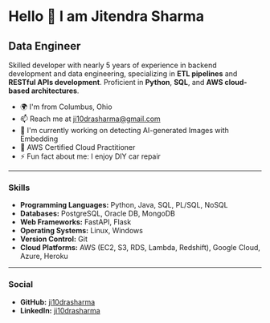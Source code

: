 # Hello 👋 I am Jitendra Sharma

## Data Engineer

Skilled developer with nearly 5 years of experience in backend development and data engineering, specializing in **ETL pipelines** and **RESTful APIs development**. Proficient in **Python**, **SQL**, and **AWS cloud-based architectures**.

- 🌍 I'm from Columbus, Ohio
- 📫 Reach me at [ji10drasharma@gmail.com](mailto:ji10drasharma@gmail.com)
- 🔭 I'm currently working on detecting AI-generated Images with Embedding
- 🌱 AWS Certified Cloud Practitioner
- ⚡ Fun fact about me: I enjoy DIY car repair

---

### Skills

* **Programming Languages:** Python, Java, SQL, PL/SQL, NoSQL
* **Databases:** PostgreSQL, Oracle DB, MongoDB
* **Web Frameworks:** FastAPI, Flask
* **Operating Systems:** Linux, Windows
* **Version Control:** Git
* **Cloud Platforms:** AWS (EC2, S3, RDS, Lambda, Redshift), Google Cloud, Azure, Heroku

---

### Social

* **GitHub:** [ji10drasharma](https://www.github.com/ji10drasharma)
* **LinkedIn:** [ji10drasharma](https://www.linkedin.com/in/ji10drasharma)
